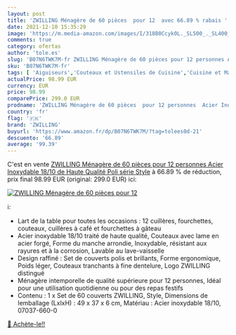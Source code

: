 ```yaml
---
layout: post
title: 'ZWILLING Ménagère de 60 pièces  pour 12  avec 66.89 % rabais '
date: 2021-12-10 15:35:29
image: 'https://m.media-amazon.com/images/I/318B0Ccyk0L._SL500_._SL400_.jpg'
comments: true
category: ofertas
author: 'tole.es'
slug: 'B07N6TWK7M-fr ZWILLING Ménagère de 60 pièces pour 12 personnes Acier...'
sku: 'B07N6TWK7M-fr'
tags: [ 'Aiguiseurs','Couteaux et Ustensiles de Cuisine','Cuisine et Maison','Fusils de cuisine','zwilling', ]
actualPrice: 98.99 EUR
currency: EUR
price: 98.99
comparePrice: 299.0 EUR
prodname: 'ZWILLING Ménagère de 60 pièces  pour 12 personnes  Acier Inoxydable 18/10 de Haute Qualité  Poli  série Style'
country: 'fr'
flag: '🇫🇷'
brand: 'ZWILLING'
buyurl: 'https://www.amazon.fr/dp/B07N6TWK7M/?tag=tolees0d-21'
descuento: '66.89'
average: '99.39'
---
```


C'est en vente [ZWILLING Ménagère de 60 pièces  pour 12 personnes  Acier Inoxydable 18/10 de Haute Qualité  Poli  série Style](https://www.amazon.fr/dp/B07N6TWK7M/?tag=tolees0d-21)  à  66.89 % de réduction, prix final  98.99 EUR (original: 299.0 EUR) ici:

[![ZWILLING Ménagère de 60 pièces  pour 12 ](https://m.media-amazon.com/images/I/318B0Ccyk0L._SL500_._SL400_.jpg)](https://www.amazon.fr/dp/B07N6TWK7M/?tag=tolees0d-21)

ℹ️:

- Lart de la table pour toutes les occasions : 12 cuillères, fourchettes, couteaux, cuillères à café et fourchettes à gâteau
- Acier inoxydable 18/10 traité de haute qualité, Couteaux avec lame en acier forgé, Forme du manche arrondie, Inoxydable, résistant aux rayures et à la corrosion, Lavable au lave-vaisselle
- Design raffiné : Set de couverts polis et brillants, Forme ergonomique, Poids léger, Couteaux tranchants à fine dentelure, Logo ZWILLING distingué
- Ménagère intemporelle de qualité supérieure pour 12 personnes, Idéal pour une utilisation quotidienne ou pour des repas festifs
- Contenu : 1 x Set de 60 couverts ZWILLING, Style, Dimensions de lemballage (LxlxH) : 49 x 37 x 6 cm, Matériau : Acier inoxydable 18/10, 07037-660-0

[🛒 Achète-le!!](https://www.amazon.fr/dp/B07N6TWK7M/?tag=tolees0d-21)
